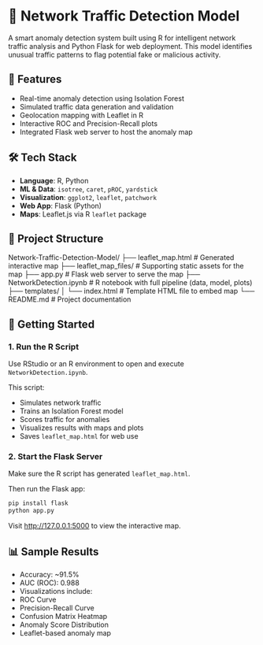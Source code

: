# 📡 Network Traffic Detection Model

A smart anomaly detection system built using R for intelligent network traffic analysis and Python Flask for web deployment. This model identifies unusual traffic patterns to flag potential fake or malicious activity.

## 🧠 Features

- Real-time anomaly detection using Isolation Forest  
- Simulated traffic data generation and validation  
- Geolocation mapping with Leaflet in R  
- Interactive ROC and Precision-Recall plots  
- Integrated Flask web server to host the anomaly map  

## 🛠️ Tech Stack

- **Language**: R, Python  
- **ML & Data**: `isotree`, `caret`, `pROC`, `yardstick`  
- **Visualization**: `ggplot2`, `leaflet`, `patchwork`  
- **Web App**: Flask (Python)  
- **Maps**: Leaflet.js via R `leaflet` package  

## 📁 Project Structure

Network-Traffic-Detection-Model/
├── leaflet_map.html # Generated interactive map
├── leaflet_map_files/ # Supporting static assets for the map
├── app.py # Flask web server to serve the map
├── NetworkDetection.ipynb # R notebook with full pipeline (data, model, plots)
├── templates/
│ └── index.html # Template HTML file to embed map
└── README.md # Project documentation


## 🚀 Getting Started

### 1. Run the R Script

Use RStudio or an R environment to open and execute `NetworkDetection.ipynb`.

This script:
- Simulates network traffic  
- Trains an Isolation Forest model  
- Scores traffic for anomalies  
- Visualizes results with maps and plots  
- Saves `leaflet_map.html` for web use  

### 2. Start the Flask Server

Make sure the R script has generated `leaflet_map.html`.

Then run the Flask app:

```bash
pip install flask
python app.py
```

Visit http://127.0.0.1:5000 to view the interactive map.


## 📊 Sample Results

- Accuracy: ~91.5%
- AUC (ROC): 0.988
- Visualizations include:
- ROC Curve
- Precision-Recall Curve
- Confusion Matrix Heatmap
- Anomaly Score Distribution
- Leaflet-based anomaly map
